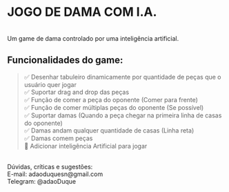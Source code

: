 # JOGO DE DAMA COM I.A.
<br />
Um game de dama controlado por uma inteligência artificial.<br/>

## Funcionalidades do game:

> :white_check_mark: Desenhar tabuleiro dinamicamente por quantidade de peças que o usuário quer jogar <br/>
> :white_check_mark: Suportar drag and drop das peças <br/>
> :white_check_mark: Função de comer a peça do oponente (Comer para frente) <br/>
> :white_check_mark: Função de comer múltiplas peças do oponente (Se possível) <br/>
> :white_check_mark: Suportar damas (Quando a peça chegar na primeira linha de casas do oponente) <br/>
> :white_check_mark: Damas andam qualquer quantidade de casas (Linha reta) <br/>
> :white_check_mark: Damas comem peças <br/>
> :no_entry_sign: Adicionar inteligência Artificial para jogar <br/>

<br />
Dúvidas, críticas e sugestões:<br>
E-mail: adaoduquesn@gmail.com<br>
Telegram: @adaoDuque <br>


